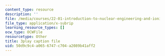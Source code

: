 ```yaml
---
content_type: resource
description: ''
file: /media/courses/22-01-introduction-to-nuclear-engineering-and-ionizing-radiation-fall-2016/50d9c9c4a0656747c704a2089b41aff2_CjZjVUWMEz0.srt
file_type: application/x-subrip
learning_resource_types: []
ocw_type: OCWFile
resourcetype: Other
title: 3play caption file
uid: 50d9c9c4-a065-6747-c704-a2089b41aff2
---
```

